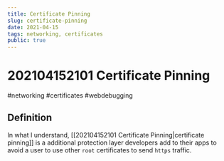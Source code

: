 ```yaml
---
title: Certificate Pinning
slug: certificate-pinning
date: 2021-04-15
tags: networking, certificates
public: true
---
```


# 202104152101 Certificate Pinning
#networking #certificates #webdebugging
## Definition
In what I understand, [[202104152101 Certificate Pinning|certificate pinning]] is a additional protection layer developers add to their apps to avoid a user to use other `root` certificates to send `https` traffic. 